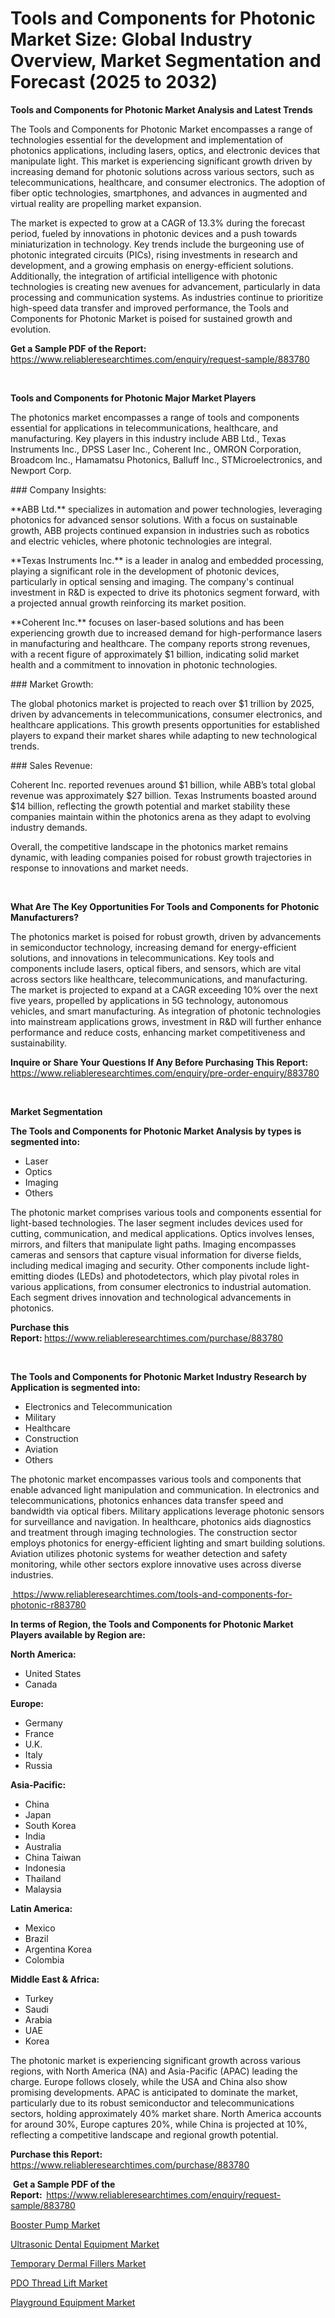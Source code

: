<p><h1>Tools and Components for Photonic Market Size: Global Industry Overview, Market Segmentation and Forecast (2025 to 2032)</h1></p><p><strong>Tools and Components for Photonic Market Analysis and Latest Trends</strong></p>
<p><p>The Tools and Components for Photonic Market encompasses a range of technologies essential for the development and implementation of photonics applications, including lasers, optics, and electronic devices that manipulate light. This market is experiencing significant growth driven by increasing demand for photonic solutions across various sectors, such as telecommunications, healthcare, and consumer electronics. The adoption of fiber optic technologies, smartphones, and advances in augmented and virtual reality are propelling market expansion.</p><p>The market is expected to grow at a CAGR of 13.3% during the forecast period, fueled by innovations in photonic devices and a push towards miniaturization in technology. Key trends include the burgeoning use of photonic integrated circuits (PICs), rising investments in research and development, and a growing emphasis on energy-efficient solutions. Additionally, the integration of artificial intelligence with photonic technologies is creating new avenues for advancement, particularly in data processing and communication systems. As industries continue to prioritize high-speed data transfer and improved performance, the Tools and Components for Photonic Market is poised for sustained growth and evolution.</p></p>
<p><strong>Get a Sample PDF of the Report:&nbsp;</strong> <a href="https://www.reliableresearchtimes.com/enquiry/request-sample/883780?utm_campaign=2264&utm_medium=2&utm_source=Github&utm_content=ia&utm_term=11042025&utm_id=tools-and-components-for-photonic">https://www.reliableresearchtimes.com/enquiry/request-sample/883780</a></p>
<p>&nbsp;</p>
<p><strong>Tools and Components for Photonic Major Market Players</strong></p>
<p><p>The photonics market encompasses a range of tools and components essential for applications in telecommunications, healthcare, and manufacturing. Key players in this industry include ABB Ltd., Texas Instruments Inc., DPSS Laser Inc., Coherent Inc., OMRON Corporation, Broadcom Inc., Hamamatsu Photonics, Balluff Inc., STMicroelectronics, and Newport Corp.</p><p>### Company Insights:</p><p>**ABB Ltd.** specializes in automation and power technologies, leveraging photonics for advanced sensor solutions. With a focus on sustainable growth, ABB projects continued expansion in industries such as robotics and electric vehicles, where photonic technologies are integral.</p><p>**Texas Instruments Inc.** is a leader in analog and embedded processing, playing a significant role in the development of photonic devices, particularly in optical sensing and imaging. The company's continual investment in R&D is expected to drive its photonics segment forward, with a projected annual growth reinforcing its market position.</p><p>**Coherent Inc.** focuses on laser-based solutions and has been experiencing growth due to increased demand for high-performance lasers in manufacturing and healthcare. The company reports strong revenues, with a recent figure of approximately $1 billion, indicating solid market health and a commitment to innovation in photonic technologies.</p><p>### Market Growth:</p><p>The global photonics market is projected to reach over $1 trillion by 2025, driven by advancements in telecommunications, consumer electronics, and healthcare applications. This growth presents opportunities for established players to expand their market shares while adapting to new technological trends.</p><p>### Sales Revenue:</p><p>Coherent Inc. reported revenues around $1 billion, while ABB’s total global revenue was approximately $27 billion. Texas Instruments boasted around $14 billion, reflecting the growth potential and market stability these companies maintain within the photonics arena as they adapt to evolving industry demands. </p><p>Overall, the competitive landscape in the photonics market remains dynamic, with leading companies poised for robust growth trajectories in response to innovations and market needs.</p></p>
<p>&nbsp;</p>
<p><strong>What Are The Key Opportunities For Tools and Components for Photonic Manufacturers?</strong></p>
<p><p>The photonics market is poised for robust growth, driven by advancements in semiconductor technology, increasing demand for energy-efficient solutions, and innovations in telecommunications. Key tools and components include lasers, optical fibers, and sensors, which are vital across sectors like healthcare, telecommunications, and manufacturing. The market is projected to expand at a CAGR exceeding 10% over the next five years, propelled by applications in 5G technology, autonomous vehicles, and smart manufacturing. As integration of photonic technologies into mainstream applications grows, investment in R&D will further enhance performance and reduce costs, enhancing market competitiveness and sustainability.</p></p>
<p><strong>Inquire or Share Your Questions If Any Before Purchasing This Report:</strong> <a href="https://www.reliableresearchtimes.com/enquiry/pre-order-enquiry/883780?utm_campaign=2264&utm_medium=2&utm_source=Github&utm_content=ia&utm_term=11042025&utm_id=tools-and-components-for-photonic">https://www.reliableresearchtimes.com/enquiry/pre-order-enquiry/883780</a></p>
<p>&nbsp;</p>
<p><strong>Market Segmentation</strong></p>
<p><strong>The Tools and Components for Photonic Market Analysis by types is segmented into:</strong></p>
<p><ul><li>Laser</li><li>Optics</li><li>Imaging</li><li>Others</li></ul></p>
<p><p>The photonic market comprises various tools and components essential for light-based technologies. The laser segment includes devices used for cutting, communication, and medical applications. Optics involves lenses, mirrors, and filters that manipulate light paths. Imaging encompasses cameras and sensors that capture visual information for diverse fields, including medical imaging and security. Other components include light-emitting diodes (LEDs) and photodetectors, which play pivotal roles in various applications, from consumer electronics to industrial automation. Each segment drives innovation and technological advancements in photonics.</p></p>
<p><strong>Purchase this Report:&nbsp;</strong><a href="https://www.reliableresearchtimes.com/purchase/883780?utm_campaign=2264&utm_medium=2&utm_source=Github&utm_content=ia&utm_term=11042025&utm_id=tools-and-components-for-photonic">https://www.reliableresearchtimes.com/purchase/883780</a></p>
<p>&nbsp;</p>
<p><strong>The Tools and Components for Photonic Market Industry Research by Application is segmented into:</strong></p>
<p><ul><li>Electronics and Telecommunication</li><li>Military</li><li>Healthcare</li><li>Construction</li><li>Aviation</li><li>Others</li></ul></p>
<p><p>The photonic market encompasses various tools and components that enable advanced light manipulation and communication. In electronics and telecommunications, photonics enhances data transfer speed and bandwidth via optical fibers. Military applications leverage photonic sensors for surveillance and navigation. In healthcare, photonics aids diagnostics and treatment through imaging technologies. The construction sector employs photonics for energy-efficient lighting and smart building solutions. Aviation utilizes photonic systems for weather detection and safety monitoring, while other sectors explore innovative uses across diverse industries.</p></p>
<p><a href="https://www.reliableresearchtimes.com/tools-and-components-for-photonic-r883780?utm_campaign=2264&utm_medium=2&utm_source=Github&utm_content=ia&utm_term=11042025&utm_id=tools-and-components-for-photonic">&nbsp;https://www.reliableresearchtimes.com/tools-and-components-for-photonic-r883780</a></p>
<p><strong>In terms of Region, the Tools and Components for Photonic Market Players available by Region are:</strong></p>
<p>
    <p> <strong> North America: </strong>
        <ul>
            <li>United States</li>
            <li>Canada</li>
        </ul>
        </p> 
    <p> <strong> Europe: </strong>
        <ul>
            <li>Germany</li>
            <li>France</li>
            <li>U.K.</li>
            <li>Italy</li>
            <li>Russia</li>
        </ul>
        </p> 
    <p> <strong> Asia-Pacific: </strong>
        <ul>
            <li>China</li>
            <li>Japan</li>
            <li>South Korea</li>
            <li>India</li>
            <li>Australia</li>
            <li>China Taiwan</li>
            <li>Indonesia</li>
            <li>Thailand</li>
            <li>Malaysia</li>
        </ul>
        </p> 
    <p> <strong> Latin America: </strong>
        <ul>
            <li>Mexico</li>
            <li>Brazil</li>
            <li>Argentina Korea</li>
            <li>Colombia</li>
        </ul>
        </p> 
    <p> <strong> Middle East & Africa: </strong>
        <ul>
            <li>Turkey</li>
            <li>Saudi</li>
            <li>Arabia</li>
            <li>UAE</li>
            <li>Korea</li>
        </ul>
    </p>
    </p>
<p><p>The photonic market is experiencing significant growth across various regions, with North America (NA) and Asia-Pacific (APAC) leading the charge. Europe follows closely, while the USA and China also show promising developments. APAC is anticipated to dominate the market, particularly due to its robust semiconductor and telecommunications sectors, holding approximately 40% market share. North America accounts for around 30%, Europe captures 20%, while China is projected at 10%, reflecting a competitive landscape and regional growth potential.</p></p>
<p><strong>Purchase this Report: </strong><a href="https://www.reliableresearchtimes.com/purchase/883780?utm_campaign=2264&utm_medium=2&utm_source=Github&utm_content=ia&utm_term=11042025&utm_id=tools-and-components-for-photonic">https://www.reliableresearchtimes.com/purchase/883780</a></p>
<p>&nbsp;<strong>Get a Sample PDF of the Report:&nbsp;&nbsp;</strong><a href="https://www.reliableresearchtimes.com/enquiry/request-sample/883780?utm_campaign=2264&utm_medium=2&utm_source=Github&utm_content=ia&utm_term=11042025&utm_id=tools-and-components-for-photonic">https://www.reliableresearchtimes.com/enquiry/request-sample/883780</a></p>
<p><strong></strong></p>
<p><p><a href="https://github.com/gakpasulgun/Market-Research-Report-List-1/blob/main/booster-pump-market.md?utm_campaign=2264&utm_medium=2&utm_source=Github&utm_content=ia&utm_term=11042025&utm_id=tools-and-components-for-photonic">Booster Pump Market</a></p><p><a href="https://www.linkedin.com/pulse/global-ultrasonic-dental-equipment-market-size-share-puvxf?utm_campaign=2264&utm_medium=2&utm_source=Github&utm_content=ia&utm_term=11042025&utm_id=tools-and-components-for-photonic">Ultrasonic Dental Equipment Market</a></p><p><a href="https://www.linkedin.com/pulse/projected-revenue-market-growth-temporary-dermal-fillers-145-b45rf?utm_campaign=2264&utm_medium=2&utm_source=Github&utm_content=ia&utm_term=11042025&utm_id=tools-and-components-for-photonic">Temporary Dermal Fillers Market</a></p><p><a href="https://www.linkedin.com/pulse/charting-future-comprehensive-analysis-global-pdo-thread-m17pf?utm_campaign=2264&utm_medium=2&utm_source=Github&utm_content=ia&utm_term=11042025&utm_id=tools-and-components-for-photonic">PDO Thread Lift Market</a></p><p><a href="https://github.com/snelldimkeod/Market-Research-Report-List-1/blob/main/playground-equipment-market.md?utm_campaign=2264&utm_medium=2&utm_source=Github&utm_content=ia&utm_term=11042025&utm_id=tools-and-components-for-photonic">Playground Equipment Market</a></p></p>